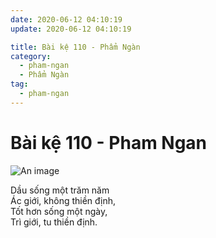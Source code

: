 ```yaml
---
date: 2020-06-12 04:10:19
update: 2020-06-12 04:10:19

title: Bài kệ 110 - Phẩm Ngàn
category:
  - pham-ngan
  - Phẩm Ngàn
tag:
  - pham-ngan
---
```


# Bài kệ 110 - Pham Ngan

![An image](/img/pham-ngan/pham-ngan-110.jpg)

Dầu sống một trăm năm<br>Ác giới, không thiền định,<br>Tốt hơn sống một ngày,<br>Trì giới, tu thiền định.<br>
